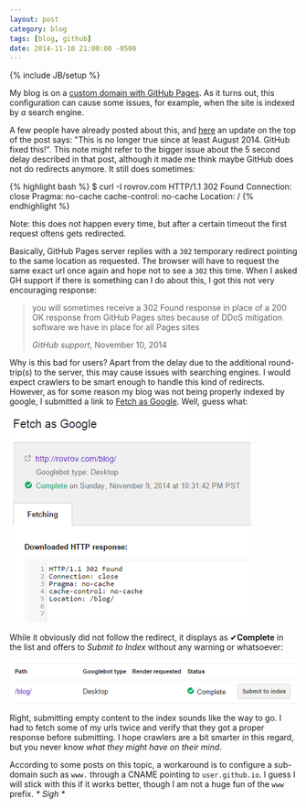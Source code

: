 ```yaml
---
layout: post
category: blog
tags: [blog, github]
date: 2014-11-10 21:00:00 -0500
---
```

{% include JB/setup %}

My blog is on a [custom domain with GitHub Pages](https://help.github.com/articles/setting-up-a-custom-domain-with-github-pages/). As it turns out, this configuration can cause some issues, for example, when the site is indexed by _a_ search engine.

A few people have already posted about this, and [here](http://instantclick.io/github-pages-and-apex-domains) an update on the top of the post says: "This is no longer true since at least August 2014. GitHub fixed this!". This note might refer to the bigger issue about the 5 second delay described in that post, although it made me think maybe GitHub does not do redirects anymore. It still does sometimes:

{% highlight bash %}
$ curl -I rovrov.com
HTTP/1.1 302 Found
Connection: close
Pragma: no-cache
cache-control: no-cache
Location: /
{% endhighlight %}

Note: this does not happen every time, but after a certain timeout the first request oftens gets redirected.

<!-- more -->

Basically, GitHub Pages server replies with a `302` temporary redirect pointing to the same location as requested. The browser will have to request the same exact url once again and hope not to see a `302` this time. When I asked GH support if there is something can I do about this, I got this not very encouraging response:

>  you will sometimes receive a 302 Found response in place of a 200 OK response from GitHub Pages sites because of DDoS mitigation software we have in place for all Pages sites
>
> <footer><cite>GitHub support</cite>, November 10, 2014</footer>

Why is this bad for users? Apart from the delay due to the additional round-trip(s) to the server, this may cause issues with searching engines. I would expect crawlers to be smart enough to handle this kind of redirects. However, as for some reason my blog was not being properly indexed by google, I submitted a link to [Fetch as Google](https://support.google.com/webmasters/answer/6066467?hl=en). Well, guess what:

<img src="/files/2014-11-09-github-pages-302-redirect/fetch2.png" class="imgmb" alt="Fetch as Google"/>

While it obviously did not follow the redirect, it displays as &#10004;**Complete** in the list and offers to _Submit to Index_ without any warning or whatsoever:

<img src="/files/2014-11-09-github-pages-302-redirect/fetch1.png" class="imgmb" alt="Fetch as Google"/>

Right, submitting empty content to the index sounds like the way to go. I had to fetch some of my urls twice and verify that they got a proper response before submitting. I hope crawlers are a bit smarter in this regard, but you never know _what they might have on their mind_.

According to some posts on this topic, a workaround is to configure a sub-domain such as `www.` through a CNAME pointing to `user.github.io`. I guess I will stick with this if it works better, though I am not a huge fun of the `www` prefix. _* Sigh *_